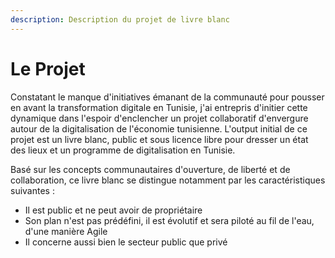 ```yaml
---
description: Description du projet de livre blanc
---
```


# Le Projet



Constatant le manque d'initiatives émanant de la communauté pour pousser en avant la transformation digitale en Tunisie, j'ai entrepris d'initier cette dynamique dans l'espoir d'enclencher un projet collaboratif d'envergure autour de la digitalisation de l'économie tunisienne. L'output initial de ce projet est un livre blanc, public et sous licence libre pour dresser un état des lieux et un programme de digitalisation en Tunisie.

Basé sur les concepts communautaires d'ouverture, de liberté et de collaboration, ce livre blanc se distingue notamment par les caractéristiques suivantes :

* Il est public et ne peut avoir de propriétaire
* Son plan n'est pas prédéfini, il est évolutif et sera piloté au fil de l'eau, d'une manière Agile
* Il concerne aussi bien le secteur public que privé

